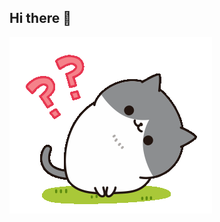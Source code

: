 ## Hi there 👋

<img src='https://github.com/AviaAlenka/AviaAlenka/blob/main/99px_ru_animacii_30165_kotik_s_voprosami_na_belom_fone.gif'>
